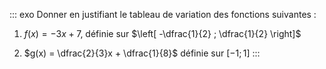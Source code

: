 ::: exo
Donner en justifiant le tableau de variation des fonctions suivantes :

1.  $f(x) = -3x + 7$, définie sur
    $\left[ -\dfrac{1}{2} ; \dfrac{1}{2} \right]$

2.  $g(x) = \dfrac{2}{3}x + \dfrac{1}{8}$ définie sur
    $\left[ -1 ; 1 \right]$
:::
